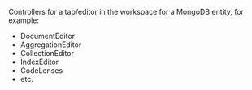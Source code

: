 Controllers for a tab/editor in the workspace for a MongoDB entity, for example:

- DocumentEditor
- AggregationEditor
- CollectionEditor
- IndexEditor
- CodeLenses
- etc.


